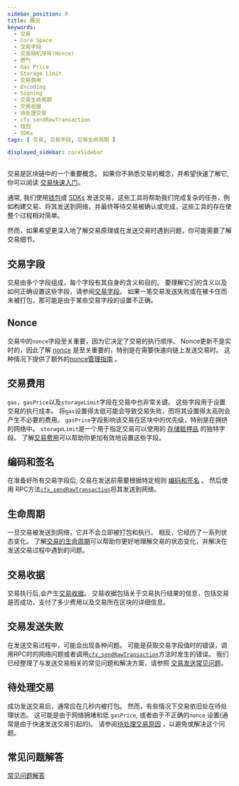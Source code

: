 ```yaml
---
sidebar_position: 0
title: 概览
keywords:
  - 交易
  - Core Space
  - 交易字段
  - 交易随机序号(Nonce)
  - 燃气
  - Gas Price
  - Storage Limit
  - 交易费用
  - Encoding
  - Signing
  - 交易生命周期
  - 交易收据
  - 待处理交易
  - cfx_sendRawTransaction
  - 钱包
  - SDKs
tags: [ 交易, 交易字段, 交易生命周期 ]

displayed_sidebar: coreSidebar
---
```


交易是区块链中的一个重要概念。 如果你不熟悉交易的概念，并希望快速了解它,你可以阅读 [交易快速入门](/docs/general/conflux-basics/transactions.md)。

通常, 我们使用[钱包](../../../general/conflux-basics/wallets.md)或 [SDKs](../../build/sdks-and-tools/sdks.md) 发送交易，这些工具将帮助我们完成复杂的任务，例如构建交易、将其发送到网络，并最终等待交易被确认或完成，这些工具的存在使整个过程相对简单。

然而，如果希望更深入地了解交易原理或在发送交易时遇到问题，你可能需要了解交易细节。

## 交易字段

交易由多个字段组成，每个字段有其自身的含义和目的。 要理解它们的含义以及如何正确设置这些字段，请参阅[交易字段](./tx-fields.md)。 如果一笔交易发送失败或在被卡住而未被打包，那可能是由于某些交易字段的设置不正确。

## Nonce

交易中的`nonce`字段至关重要，因为它决定了交易的执行顺序。 Nonce更新不是实时的，因此了解 [nonce](./nonce.md) 是至关重要的，特别是在需要快速向链上发送交易时。 这种情况下提供了额外的[nonce管理指南](./nonce.md) 。

## 交易费用

`gas`，`gasPrice`以及`storageLimit`字段在交易中也非常关键。 这些字段用于设置交易的执行成本。 将`gas`设置得太低可能会导致交易失败，而将其设置得太高则会产生不必要的费用。 `gasPrice`字段影响该交易在区块中的优先级，特别是在拥挤的网络中。 `storageLimit`是一个用于指定交易可以使用的 [存储抵押品](../storage.md) 的独特字段。 了解[交易费用](./transaction-fee.md)可以帮助你更加有效地设置这些字段。

## 编码和签名

在准备好所有交易字段后, 交易在发送前需要根据特定规则 [编码和签名](./encoding-signning.md) 。 然后使用 RPC方法[`cfx_sendRawTransaction`](/docs/core/build/json-rpc/cfx-namespace#cfx_sendrawtransaction)将其发送到网络。

## 生命周期

一旦交易被发送到网络，它并不会立即被打包和执行。 相反，它经历了一系列状态变化。 了解[交易的生命周期](./lifecycle.md)可以帮助你更好地理解交易的状态变化，并解决在发送交易过程中遇到的问题。

## 交易收据

交易执行后,会产生[交易收据](./receipt.md)。 交易收据包括关于交易执行结果的信息，包括交易是否成功，支付了多少费用以及交易所在区块的详细信息。

## 交易发送失败

在发送交易过程中，可能会出现各种问题。 可能是获取交易字段值时的错误，调用RPC时的网络问题或者调用[`cfx_sendRawTransaction`](/docs/core/build/json-rpc/cfx-namespace#cfx_sendrawtransaction)方法时发生的错误。 我们已经整理了与发送交易相关的常见问题和解决方案，请参照 [交易发送常见问题](./send-tx-error.md)。

## 待处理交易

成功发送交易后，通常应在几秒内被打包。 然而，有些情况下交易依旧处在待处理状态。 这可能是由于网络拥堵和低 `gasPrice`, 或者由于不正确的`nonce` 设置(通常是由于快速发送交易引起的)。 请参阅[待处理交易原因](./why-transaction-is-pending.md) ，以避免或解决这个问题。

## 常见问题解答

[常见问题解答](./faqs.md)
